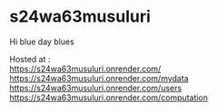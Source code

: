 # s24wa63musuluri
Hi blue day blues

Hosted at :  
https://s24wa63musuluri.onrender.com/  
https://s24wa63musuluri.onrender.com/mydata  
https://s24wa63musuluri.onrender.com/users   
https://s24wa63musuluri.onrender.com/computation
